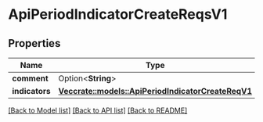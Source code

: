 # ApiPeriodIndicatorCreateReqsV1

## Properties

Name | Type | Description | Notes
------------ | ------------- | ------------- | -------------
**comment** | Option<**String**> |  | [optional]
**indicators** | [**Vec<crate::models::ApiPeriodIndicatorCreateReqV1>**](api.IndicatorCreateReqV1.md) |  | 

[[Back to Model list]](../README.md#documentation-for-models) [[Back to API list]](../README.md#documentation-for-api-endpoints) [[Back to README]](../README.md)


